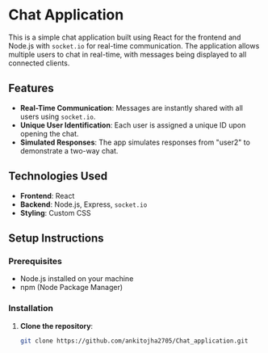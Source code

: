 # Chat Application

This is a simple chat application built using React for the frontend and Node.js with `socket.io` for real-time communication. The application allows multiple users to chat in real-time, with messages being displayed to all connected clients.

## Features
- **Real-Time Communication**: Messages are instantly shared with all users using `socket.io`.
- **Unique User Identification**: Each user is assigned a unique ID upon opening the chat.
- **Simulated Responses**: The app simulates responses from "user2" to demonstrate a two-way chat.

## Technologies Used
- **Frontend**: React
- **Backend**: Node.js, Express, `socket.io`
- **Styling**: Custom CSS

## Setup Instructions

### Prerequisites
- Node.js installed on your machine
- npm (Node Package Manager)

### Installation

1. **Clone the repository**:
   ```bash
   git clone https://github.com/ankitojha2705/Chat_application.git
